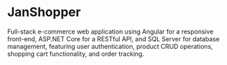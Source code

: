 # JanShopper
Full-stack e-commerce web application using Angular for a responsive front-end, ASP.NET Core for a RESTful API, and SQL Server for database management, featuring user authentication, product CRUD operations, shopping cart functionality, and order tracking.
